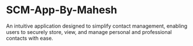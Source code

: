 # SCM-App-By-Mahesh
An intuitive application designed to simplify contact management, enabling users to securely store, view, and manage personal and professional contacts with ease.
